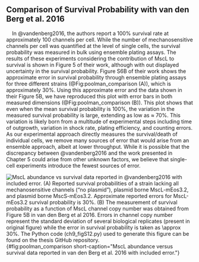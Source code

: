 ## Comparison of Survival Probability with van den Berg et al. 2016

&nbsp;&nbsp;&nbsp;&nbsp;In @vandenberg2016, the authors report a
100% survival rate at approximately 100 channels per cell. While the number
of mechanosensitive channels per cell was quantified at the level of single
cells, the survival probability was measured in bulk using ensemble plating
assays. The results of these experiments considering the contribution of MscL
to survival is shown in Figure 5 of their work, although with out displayed
uncertainty in the survival probability. Figure S6B of their work shows the
approximate error in survival probability through ensemble plating assays for
three different strains (@Fig:poolman_comparison (A)), which is approximately
30%. Using this approximate error and the data shown in their Figure 5B, we
have reproduced this plot with error bars in both measured dimensions
(@Fig:poolman_comparison (B)). This plot shows that even when the mean
survival probability is 100\%, the variation in the measured survival
probability is large, extending as low as $\approx$ 70\%. This variation is likely born
from a multitude of experimental steps including time of outgrowth, variation
in shock rate, plating efficiency, and counting errors. As our experimental
approach directly measures the survival/death of individual cells, we remove
many sources of error that would arise from an ensemble approach, albeit at
lower throughput. While it is possible that the discrepancy between @vandenberg2016
and the work presented in Chapter 5 could arise from other unknown
factors, we believe that single-cell experiments introduce the fewest sources
of error.

![**MscL abundance vs survival data reported in @vandenberg2016 with
included error.** (A) Reported survival probabilities of a strain lacking all
mechanosensitive channels (“no plasmid”), plasmid borne MscL-mEos3.2, and
plasmid borne MscS-mEos3.2. Approximate reported errors for MscL-mEos3.2
survival probability is 30\%. (B) The measurement of survival probability as a
function of MscL channel copy number was obtained from Figure 5B in van den
Berg et al 2016. Errors in channel copy number represent the standard
deviation of several biological replicates (present in original figure) while
the error in survival probability is taken as  $\approx$
30\%. The [Python code                                                
(`ch9_figS12.py`)](https://github.com/gchure/phd/blob/master/src/chapter_09/code/ch9_figS12.py)
used to generate this figure can be found on the thesis [GitHub
repository](https://github.com/gchure/phd).](ch9_figS12){#fig:poolman_comparison
short-caption="MscL abundance versus survival data reported in van den Berg et
al. 2016 with included error."}

